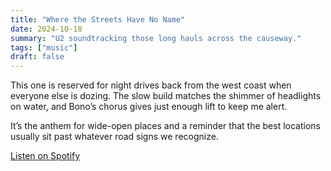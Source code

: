 ```yaml
---
title: "Where the Streets Have No Name"
date: 2024-10-18
summary: "U2 soundtracking those long hauls across the causeway."
tags: ["music"]
draft: false
---
```


This one is reserved for night drives back from the west coast when everyone else is dozing. The slow build matches the shimmer of headlights on water, and Bono’s chorus gives just enough lift to keep me alert.

It’s the anthem for wide-open places and a reminder that the best locations usually sit past whatever road signs we recognize.

[Listen on Spotify](https://open.spotify.com/search/u2%20where%20the%20streets%20have%20no%20name)
